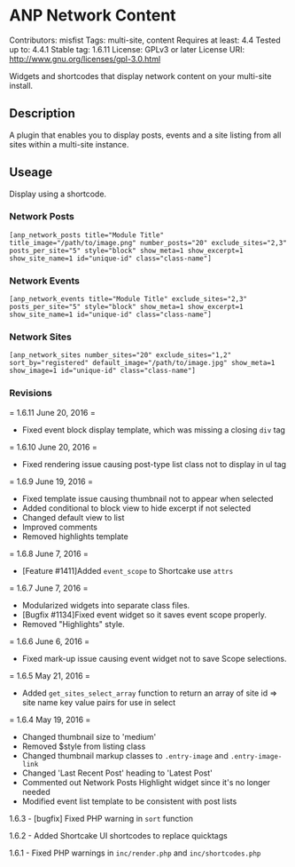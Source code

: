# ANP Network Content

Contributors: misfist
Tags: multi-site, content
Requires at least: 4.4
Tested up to: 4.4.1
Stable tag: 1.6.11
License: GPLv3 or later
License URI: http://www.gnu.org/licenses/gpl-3.0.html

Widgets and shortcodes that display network content on your multi-site install.

## Description

A plugin that enables you to display posts, events and a site listing from all sites within a multi-site instance.

## Useage

Display using a shortcode.

### Network Posts

`[anp_network_posts title="Module Title" title_image="/path/to/image.png" number_posts="20" exclude_sites="2,3" posts_per_site="5" style="block" show_meta=1 show_excerpt=1 show_site_name=1 id="unique-id" class="class-name"]`

### Network Events

`[anp_network_events title="Module Title" exclude_sites="2,3" posts_per_site="5" style="block" show_meta=1 show_excerpt=1 show_site_name=1 id="unique-id" class="class-name"]`

### Network Sites

`[anp_network_sites number_sites="20" exclude_sites="1,2" sort_by="registered" default_image="/path/to/image.jpg" show_meta=1 show_image=1 id="unique-id" class="class-name"]`

### Revisions

= 1.6.11 June 20, 2016 =
* Fixed event block display template, which was missing a closing `div` tag

= 1.6.10 June 20, 2016 =
* Fixed rendering issue causing post-type list class not to display in ul tag

= 1.6.9 June 19, 2016 =

* Fixed template issue causing thumbnail not to appear when selected
* Added conditional to block view to hide excerpt if not selected
* Changed default view to list
* Improved comments
* Removed highlights template

= 1.6.8 June 7, 2016 =

* [Feature #1411]Added `event_scope` to Shortcake use `attrs`

= 1.6.7 June 7, 2016 =

* Modularized widgets into separate class files.
* [Bugfix #1134]Fixed event widget so it saves event scope properly.
* Removed "Highlights" style.

= 1.6.6 June 6, 2016 =

* Fixed mark-up issue causing event widget not to save Scope selections.

= 1.6.5 May 21, 2016 =

* Added `get_sites_select_array` function to return an array of site id => site name key value pairs for use in select

= 1.6.4 May 19, 2016 =

* Changed thumbnail size to 'medium'
* Removed $style from listing class
* Changed thumbnail markup classes to `.entry-image` and `.entry-image-link`
* Changed 'Last Recent Post' heading to 'Latest Post'
* Commented out Network Posts Highlight widget since it's no longer needed
* Modified event list template to be consistent with post lists

1.6.3 - [bugfix] Fixed PHP warning in `sort` function

1.6.2 - Added Shortcake UI shortcodes to replace quicktags

1.6.1 - Fixed PHP warnings in `inc/render.php` and `inc/shortcodes.php`